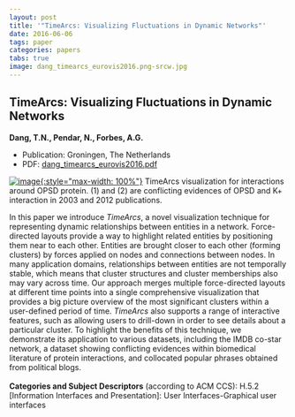 ```yaml
---
layout: post
title: '"TimeArcs: Visualizing Fluctuations in Dynamic Networks"'
date: 2016-06-06
tags: paper
categories: papers
tabs: true
image: dang_timearcs_eurovis2016.png-srcw.jpg
---
```


## TimeArcs: Visualizing Fluctuations in Dynamic Networks
**Dang, T.N., Pendar, N., Forbes, A.G.**
- Publication: Groningen, The Netherlands
- PDF: [dang_timearcs_eurovis2016.pdf](/documents/dang_timearcs_eurovis2016.pdf)


[![image](https://www.evl.uic.edu/output/originals/dang_timearcs_eurovis2016.png-srcw.jpg){:style="max-width: 100%"}](https://www.evl.uic.edu/output/originals/dang_timearcs_eurovis2016.png-srcw.jpg)
TimeArcs visualization for interactions around OPSD protein. (1) and (2) are conflicting evidences of OPSD and K+ interaction in 2003 and 2012 publications.

In this paper we introduce <i>TimeArcs</i>, a novel visualization technique for representing dynamic relationships between entities in a network. Force-directed layouts provide a way to highlight related entities by positioning them near to each other. Entities are brought closer to each other (forming clusters) by forces applied on nodes and connections between nodes. In many application domains, relationships between entities are not temporally stable, which means that cluster structures and cluster memberships also may vary across time. Our approach merges multiple force-directed layouts at different time points into a single comprehensive visualization that provides a big picture overview of the most significant clusters within a user-defined period of time. <i>TimeArcs</i> also supports a range of interactive features, such as allowing users to drill-down in order to see details about a particular cluster. To highlight the benefits of this technique, we demonstrate its application to various datasets, including the IMDB co-star network, a dataset showing conflicting evidences within biomedical literature of protein interactions, and collocated popular phrases obtained from political blogs.<br><br>
<strong>Categories and Subject Descriptors</strong> (according to ACM CCS): H.5.2 [Information Interfaces and Presentation]: User
Interfaces-Graphical user interfaces